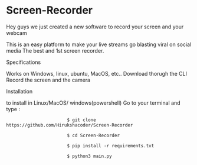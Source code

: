 # Screen-Recorder
Hey guys we just created a new software to record your screen and your webcam

This is an easy platform to make your live streams go blasting viral on social media
The best and 1st screen recorder.

Specifications

Works on Windows, linux, ubuntu, MacOS, etc..
Download thorugh the CLI 
Record the screen and the camera

Installation

to install in Linux/MacOS/ windows(powershell)
Go to your terminal and type :

                           $ git clone https://github.com/Hirukshacoder/Screen-Recorder
                           
                           $ cd Screen-Recorder
                           
                           $ pip install -r requirements.txt
                           
                           $ python3 main.py
                        
